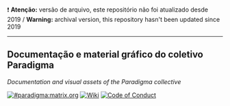 ❗ **Atenção:** versão de arquivo, este repositório não foi atualizado desde 2019 / **Warning:** archival version, this repository hasn't been updated since 2019

---

## Documentação e material gráfico do coletivo Paradigma

*Documentation and visual assets of the Paradigma collective*

[![#paradigma:matrix.org](https://img.shields.io/badge/chat-%23paradigma:matrix.org-74c59d.svg?longCache=true&style=for-the-badge)](https://riot.im/app/#/room/!mTftlNrhXDxQHwFvET:matrix.org) [![Wiki](https://img.shields.io/badge/wiki-lightgrey.svg?longCache=true&style=for-the-badge)](https://git.disroot.org/Paradigma/Paradigma/wiki/Home) [![Code of Conduct](https://img.shields.io/badge/c%C3%B3digo%20de%20conduta%20/%20code%20of%20conduct-red.svg?longCache=true&style=for-the-badge)](https://git.disroot.org/Paradigma/Paradigma/wiki/pt_BR%2FC%C3%B3digo-de-Conduta)
